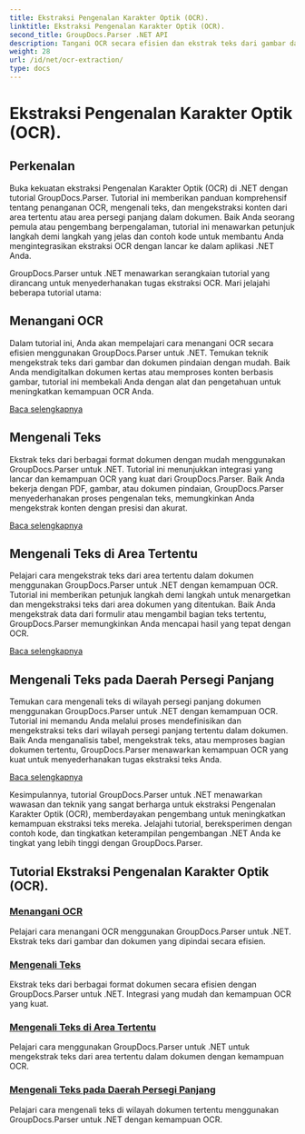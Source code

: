 ```yaml
---
title: Ekstraksi Pengenalan Karakter Optik (OCR).
linktitle: Ekstraksi Pengenalan Karakter Optik (OCR).
second_title: GroupDocs.Parser .NET API
description: Tangani OCR secara efisien dan ekstrak teks dari gambar dan dokumen dengan GroupDocs.Parser untuk .NET. Tingkatkan kemampuan OCR Anda hari ini!
weight: 28
url: /id/net/ocr-extraction/
type: docs
---
```

# Ekstraksi Pengenalan Karakter Optik (OCR).


## Perkenalan

Buka kekuatan ekstraksi Pengenalan Karakter Optik (OCR) di .NET dengan tutorial GroupDocs.Parser. Tutorial ini memberikan panduan komprehensif tentang penanganan OCR, mengenali teks, dan mengekstraksi konten dari area tertentu atau area persegi panjang dalam dokumen. Baik Anda seorang pemula atau pengembang berpengalaman, tutorial ini menawarkan petunjuk langkah demi langkah yang jelas dan contoh kode untuk membantu Anda mengintegrasikan ekstraksi OCR dengan lancar ke dalam aplikasi .NET Anda.

GroupDocs.Parser untuk .NET menawarkan serangkaian tutorial yang dirancang untuk menyederhanakan tugas ekstraksi OCR. Mari jelajahi beberapa tutorial utama:

## Menangani OCR
Dalam tutorial ini, Anda akan mempelajari cara menangani OCR secara efisien menggunakan GroupDocs.Parser untuk .NET. Temukan teknik mengekstrak teks dari gambar dan dokumen pindaian dengan mudah. Baik Anda mendigitalkan dokumen kertas atau memproses konten berbasis gambar, tutorial ini membekali Anda dengan alat dan pengetahuan untuk meningkatkan kemampuan OCR Anda.

[Baca selengkapnya](./handling-ocr/)

## Mengenali Teks
Ekstrak teks dari berbagai format dokumen dengan mudah menggunakan GroupDocs.Parser untuk .NET. Tutorial ini menunjukkan integrasi yang lancar dan kemampuan OCR yang kuat dari GroupDocs.Parser. Baik Anda bekerja dengan PDF, gambar, atau dokumen pindaian, GroupDocs.Parser menyederhanakan proses pengenalan teks, memungkinkan Anda mengekstrak konten dengan presisi dan akurat.

[Baca selengkapnya](./recognizing-text/)

## Mengenali Teks di Area Tertentu
Pelajari cara mengekstrak teks dari area tertentu dalam dokumen menggunakan GroupDocs.Parser untuk .NET dengan kemampuan OCR. Tutorial ini memberikan petunjuk langkah demi langkah untuk menargetkan dan mengekstraksi teks dari area dokumen yang ditentukan. Baik Anda mengekstrak data dari formulir atau mengambil bagian teks tertentu, GroupDocs.Parser memungkinkan Anda mencapai hasil yang tepat dengan OCR.

[Baca selengkapnya](./recognizing-text-in-specific-areas/)

## Mengenali Teks pada Daerah Persegi Panjang
Temukan cara mengenali teks di wilayah persegi panjang dokumen menggunakan GroupDocs.Parser untuk .NET dengan kemampuan OCR. Tutorial ini memandu Anda melalui proses mendefinisikan dan mengekstraksi teks dari wilayah persegi panjang tertentu dalam dokumen. Baik Anda menganalisis tabel, mengekstrak teks, atau memproses bagian dokumen tertentu, GroupDocs.Parser menawarkan kemampuan OCR yang kuat untuk menyederhanakan tugas ekstraksi teks Anda.

[Baca selengkapnya](./recognizing-text-in-rectangular-regions/)

Kesimpulannya, tutorial GroupDocs.Parser untuk .NET menawarkan wawasan dan teknik yang sangat berharga untuk ekstraksi Pengenalan Karakter Optik (OCR), memberdayakan pengembang untuk meningkatkan kemampuan ekstraksi teks mereka. Jelajahi tutorial, bereksperimen dengan contoh kode, dan tingkatkan keterampilan pengembangan .NET Anda ke tingkat yang lebih tinggi dengan GroupDocs.Parser.
## Tutorial Ekstraksi Pengenalan Karakter Optik (OCR).
### [Menangani OCR](./handling-ocr/)
Pelajari cara menangani OCR menggunakan GroupDocs.Parser untuk .NET. Ekstrak teks dari gambar dan dokumen yang dipindai secara efisien.
### [Mengenali Teks](./recognizing-text/)
Ekstrak teks dari berbagai format dokumen secara efisien dengan GroupDocs.Parser untuk .NET. Integrasi yang mudah dan kemampuan OCR yang kuat.
### [Mengenali Teks di Area Tertentu](./recognizing-text-in-specific-areas/)
Pelajari cara menggunakan GroupDocs.Parser untuk .NET untuk mengekstrak teks dari area tertentu dalam dokumen dengan kemampuan OCR.
### [Mengenali Teks pada Daerah Persegi Panjang](./recognizing-text-in-rectangular-regions/)
Pelajari cara mengenali teks di wilayah dokumen tertentu menggunakan GroupDocs.Parser untuk .NET dengan kemampuan OCR.